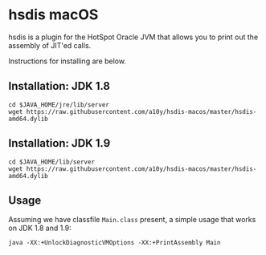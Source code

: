 # hsdis macOS

hsdis is a plugin for the HotSpot Oracle JVM that allows you to print out the assembly of JIT'ed calls.

Instructions for installing are below.

## Installation: JDK 1.8

```
cd $JAVA_HOME/jre/lib/server
wget https://raw.githubusercontent.com/a10y/hsdis-macos/master/hsdis-amd64.dylib
```

## Installation: JDK 1.9

```
cd $JAVA_HOME/lib/server
wget https://raw.githubusercontent.com/a10y/hsdis-macos/master/hsdis-amd64.dylib
```

## Usage

Assuming we have classfile `Main.class` present, a simple usage that works on JDK 1.8 and 1.9:

```
java -XX:+UnlockDiagnosticVMOptions -XX:+PrintAssembly Main
```
